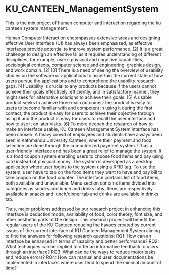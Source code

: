 # KU_CANTEEN_ManagementSystem
This is the miniproject of human computer and interaction regarding the ku canteen system management.


Human Computer Interaction encompasses extensive areas and designing effective User Interface (UI) has always been emphasized, as effective interfaces provide potential to improve system performance.  [2] It is a great challenge to design an effective UI as it requires understanding of different disciplines, for example, user’s physical and cognitive capabilities, sociological contexts, computer science and engineering, graphics design, and work domain. [2] [3] There is a need of seeing the overview of usability studies on the software or applications to ascertain the current state of how users pursue the applications and to comprehend the usability research gaps. [4] Usability is crucial to any products because if the users cannot achieve their goals effectively, efficiently, and in satisfactory manner, they might seek for alternative solutions to achieve their goals. [5] A usable product seeks to achieve three main outcomes: the product is easy for users to become familiar with and competent in using it during the first contact, the product is easy for users to achieve their objective through using it and the product is easy for users to recall the user interface and how to use it on later visits. [6] To more deepen the research of how to make an interface usable, KU Canteen Management System interface has been chosen.
A heavy crowd of employees and students have always been seen in Kathmandu University Canteen, where their payment and food selection are done through the computerized payment system. It has a user-friendly Interface and has been a great relief to manage the system. It is a food coupon system enabling users to choose food items and pay using card instead of physical money. The system is developed as a desktop application where user logins to the system using a RFID tag. To use the system, user have to tap on the food items they want to have and pay bill to take coupon on the food counter. The interface contains list of food items, both available and unavailable. Menu section contains items divided into categories as snacks and lunch and drinks tabs. Items are respectively available in snacks and lunch/dinner tab and drinks are available in drinks tab. 

Thus, major problems addressed by our research project in enhancing this interface is deduction mode, availability of food, color theory, font size, and other aesthetic parts of the design. This research project will benefit the regular users of the KU Canteen reducing the havocs created by current issues of the current interface of KU Canteen Management System aiming to find the answers for following research questions:
RQ1: How can an interface be enhanced in terms of usability and better performance? 
RQ2: What techniques can be implied to offer an informative feedback to users through an interface?
RQ3: What can be the ways to reduce motor tasks and reduce errors?
RQ4: How can manual and user documentations be implemented in interfaces where user tend to spend the minimal amount of time?
